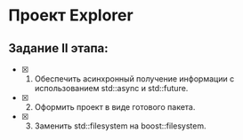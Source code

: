 # Проект Explorer
## Задание II этапа:
 - [X] 1. Обеспечить асинхронный получение информации с использованием std::async и std::future. 
 - [X] 2. Оформить проект в виде готового пакета.
 - [X] 3. Заменить std::filesystem на boost::filesystem.

